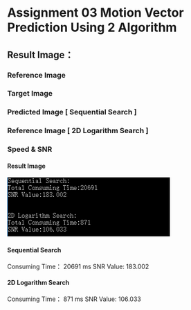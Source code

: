# Assignment 03 Motion Vector Prediction Using 2 Algorithm
## Result Image：
### Reference Image

### Target Image

### Predicted Image [ Sequential Search ]

### Reference Image [ 2D Logarithm Search ]

### Speed & SNR
#### Result Image
![Evaluation](https://github.com/WinterPu/Exercise/blob/master/Multimedia%20Assignments/Assignment%2003%20-%20MotionVectorPrediction/--%20Result%20Images%20--/Evaluation.png?raw=true)
#### Sequential Search
Consuming Time： 20691 ms
SNR Value: 183.002
#### 2D Logarithm Search
Consuming Time： 871 ms
SNR Value: 106.033
